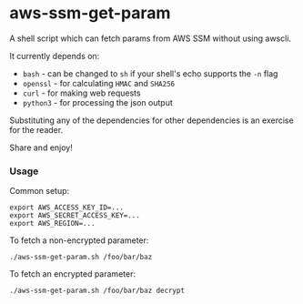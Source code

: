 # aws-ssm-get-param

A shell script which can fetch params from AWS SSM without using awscli.

It currently depends on:

- `bash` - can be changed to `sh` if your shell's echo supports the `-n` flag
- `openssl` - for calculating `HMAC` and `SHA256`
- `curl` - for making web requests
- `python3` - for processing the json output

Substituting any of the dependencies for other dependencies is an exercise for the reader.

Share and enjoy!

### Usage

Common setup:

```
export AWS_ACCESS_KEY_ID=...
export AWS_SECRET_ACCESS_KEY=...
export AWS_REGION=...
```

To fetch a non-encrypted parameter:

```
./aws-ssm-get-param.sh /foo/bar/baz
```

To fetch an encrypted parameter:

```
./aws-ssm-get-param.sh /foo/bar/baz decrypt
```
